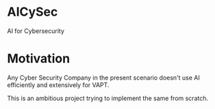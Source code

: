 # AICySec
AI for Cybersecurity

# Motivation
Any Cyber Security Company in the present scenario doesn't use AI efficiently and extensively for VAPT.

This is an ambitious project trying to implement the same from scratch.

#


